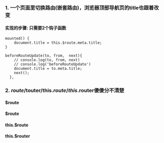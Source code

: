 ### 1. 一个页面里切换路由(嵌套路由)，浏览器顶部导航页的title也跟着改变

#### 实现的步骤: 只需要2个钩子函数
```
mounted() {
    document.title = this.$route.meta.title;
}

beforeRouteUpdate(to, from,  next){
    // console.log(to, from, next)
    // console.log('beforeRouteUpdate')
    document.title = to.meta.title;
    next();
  },
```
 



### 2. $route/$touter/this.$route/this.$router傻傻分不清楚
#### $route

#### $route


#### this.$route

#### this.$router


